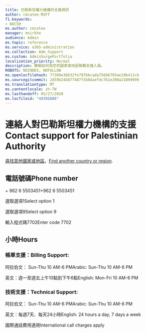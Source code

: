 ```yaml
---
title: 巴勒斯坦權力機構的支援資訊
author: cmcatee-MSFT
f1.keywords:
- NOCSH
ms.author: cmcatee
manager: mnirkhe
audience: Admin
ms.topic: reference
ms.service: o365-administration
ms.collection: Adm_Support
ms.custom: AdminSurgePortfolio
localization_priority: Normal
description: 瞭解如何為您的國家或地區聯繫支援人員。
ROBOTS: NOINDEX, NOFOLLOW
ms.openlocfilehash: 77309e36b32fe797bbcada756b6703ae10b411cb
ms.sourcegitcommit: 2d59b24b877487f3b84aefdc7b1e200a21009999
ms.translationtype: MT
ms.contentlocale: zh-TW
ms.lasthandoff: 05/27/2020
ms.locfileid: "44392686"
---
```

# <a name="contact-support-for-palestinian-authority"></a><span data-ttu-id="74eab-103">連絡人對巴勒斯坦權力機構的支援</span><span class="sxs-lookup"><span data-stu-id="74eab-103">Contact support for Palestinian Authority</span></span>

<span data-ttu-id="74eab-104">[尋找其他國家或地區](../contact-support-for-business-products.md)。</span><span class="sxs-lookup"><span data-stu-id="74eab-104">[Find another country or region](../contact-support-for-business-products.md).</span></span>

## <a name="phone-number"></a><span data-ttu-id="74eab-105">電話號碼</span><span class="sxs-lookup"><span data-stu-id="74eab-105">Phone number</span></span>
<span data-ttu-id="74eab-106">+ 962 6 5503451</span><span class="sxs-lookup"><span data-stu-id="74eab-106">+962 6 5503451</span></span>

<span data-ttu-id="74eab-107">選取選項1</span><span class="sxs-lookup"><span data-stu-id="74eab-107">Select option 1</span></span>

<span data-ttu-id="74eab-108">選取選項9</span><span class="sxs-lookup"><span data-stu-id="74eab-108">Select option 9</span></span>

<span data-ttu-id="74eab-109">輸入程式碼7702</span><span class="sxs-lookup"><span data-stu-id="74eab-109">Enter code 7702</span></span>

## <a name="hours"></a><span data-ttu-id="74eab-110">小時</span><span class="sxs-lookup"><span data-stu-id="74eab-110">Hours</span></span>
### <a name="billing-support"></a><span data-ttu-id="74eab-111">帳單支援：</span><span class="sxs-lookup"><span data-stu-id="74eab-111">Billing Support:</span></span>

<span data-ttu-id="74eab-112">阿拉伯文： Sun-Thu 10 AM-6 PM</span><span class="sxs-lookup"><span data-stu-id="74eab-112">Arabic: Sun-Thu 10 AM-6 PM</span></span>

<span data-ttu-id="74eab-113">英文：週一至週五上午10點到下午6點</span><span class="sxs-lookup"><span data-stu-id="74eab-113">English: Mon-Fri 10 AM-6 PM</span></span>

### <a name="technical-support"></a><span data-ttu-id="74eab-114">技術支援：</span><span class="sxs-lookup"><span data-stu-id="74eab-114">Technical Support:</span></span>

<span data-ttu-id="74eab-115">阿拉伯文： Sun-Thu 10 AM-6 PM</span><span class="sxs-lookup"><span data-stu-id="74eab-115">Arabic: Sun-Thu 10 AM-6 PM</span></span>

<span data-ttu-id="74eab-116">英文：每週7天、每天24小時</span><span class="sxs-lookup"><span data-stu-id="74eab-116">English: 24 hours a day, 7 days a week</span></span>

<span data-ttu-id="74eab-117">國際通話費用適用</span><span class="sxs-lookup"><span data-stu-id="74eab-117">International call charges apply</span></span>
